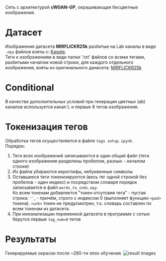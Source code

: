Сеть с архитектурой **cWGAN-GP**, окрашивающая бесцветные изображения.

# Датасет
Изображения датасета **MIRFLICKR25k** разбитые на Lab каналы в виде `.npy` файлов взяты с: [Kaggle](https://www.kaggle.com/datasets/shravankumar9892/image-colorization).\
Теги к изображениям в виде папки '.txt' файлов со всеми тегами, разбитыми началом новой строки, для каждого отдельного изображения, взяты из оригинального данасета: [MIRFLICKR25k](https://press.liacs.nl/mirflickr/mirdownload.html)

# Conditional
В качестве дополнительных условий при генерации цветных (ab) каналов используется канал L и первые 8 тегов изображения.

# Токенизация тегов
Обработка тегов осуществляется в файле `tags setup.ipynb`.\
Порядок:
 1. Теги всех изображений записываются в один общий файл (теги одного изображения разделены пробелом, разных - началом строки)
 2. Из файла убираются иероглифы, небуквенные символы
 3. Оставшиеся теги токенизируются (весь тег одной строкой без пробелов - один индекс) и посредством словаря порядок записывается в файл `words_to_inds.npy`.\
Ко всем токенам добавляется "токен отсутсвия тега" - пустая строка: `''`, - причём, строго с индексом 0 (выполняет функцию `<pad>` токена). `<unk>` токен не предусмотрен, т.к. словарь составлен по всем токенам из датасета.
 4. При инизиализации переменной датасета в программе с сетью берутся первые `tag_num=8` тегов

# Результаты
Генерируемые окраски после ~280-ти эпох обучения.
![result images](/imgs/result_collage.png)
